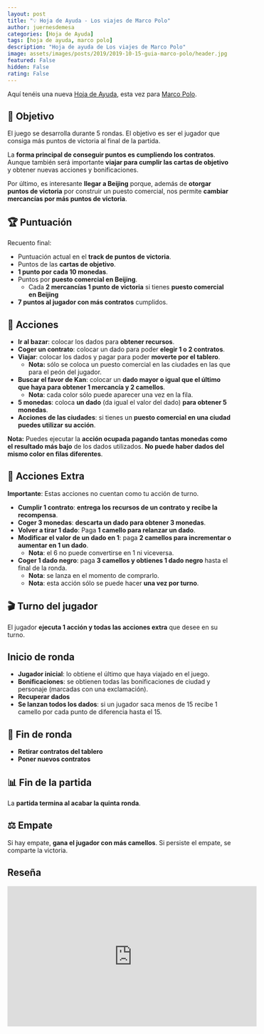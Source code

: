 ```yaml
---
layout: post
title: "💡 Hoja de Ayuda - Los viajes de Marco Polo"
author: juernesdemesa
categories: [Hoja de Ayuda]
tags: [hoja de ayuda, marco polo]
description: "Hoja de ayuda de Los viajes de Marco Polo"
image: assets/images/posts/2019/2019-10-15-guia-marco-polo/header.jpg
featured: False
hidden: False
rating: False
---
```


Aquí tenéis una nueva [Hoja de Ayuda](/hoja-de-ayuda), esta vez para [Marco Polo](https://boardgamegeek.com/boardgame/171623/voyages-marco-polo).

## 🎯 Objetivo

El juego se desarrolla durante 5 rondas. El objetivo es ser el jugador que consiga más puntos de victoria al final de la partida.

La **forma principal de conseguir puntos es cumpliendo los contratos**. Aunque también será importante **viajar para cumplir las cartas de objetivo** y obtener nuevas acciones y bonificaciones.

Por último, es interesante **llegar a Beijing** porque, además de **otorgar puntos de victoria** por construir un puesto comercial, nos permite **cambiar mercancías por más puntos de victoria**.

## 🏆 Puntuación

Recuento final:

- Puntuación actual en el **track de puntos de victoria**.
- Puntos de las **cartas de objetivo**.
- **1 punto por cada 10 monedas**.
- Puntos por **puesto comercial en Beijing**.
  - Cada **2 mercancías 1 punto de victoria** si tienes **puesto comercial en Beijing**
- **7 puntos al jugador con más contratos** cumplidos.

## 🎲 Acciones

- **Ir al bazar**: colocar los dados para **obtener recursos**.
- **Coger un contrato**: colocar un dado para poder **elegir 1 o 2 contratos**.
- **Viajar**: colocar los dados y pagar para poder **moverte por el tablero**.
  - **Nota:** sólo se coloca un puesto comercial en las ciudades en las que para el peón del jugador.
- **Buscar el favor de Kan**: colocar un **dado mayor o igual que el último que haya para obtener 1 mercancía y 2 camellos**.
  - **Nota**: cada color sólo puede aparecer una vez en la fila.
- **5 monedas**: coloca **un dado** (da igual el valor del dado) **para obtener 5 monedas**.
- **Acciones de las ciudades**: si tienes un **puesto comercial en una ciudad puedes utilizar su acción**.

**Nota:** Puedes ejecutar la **acción ocupada pagando tantas monedas como el resultado más bajo** de los dados utilizados. **No puede haber dados del mismo color en filas diferentes**.

## 🎲 Acciones Extra

**Importante**: Estas acciones no cuentan como tu acción de turno.

- **Cumplir 1 contrato**: **entrega los recursos de un contrato y recibe la recompensa**.
- **Coger 3 monedas**: **descarta un dado para obtener 3 monedas**.
- **Volver a tirar 1 dado**: Paga **1 camello para relanzar un dado**.
- **Modificar el valor de un dado en 1**: paga **2 camellos para incrementar o aumentar en 1 un dado**.
  - **Nota**: el 6 no puede convertirse en 1 ni viceversa.
- **Coger 1 dado negro**: paga **3 camellos y obtienes 1 dado negro** hasta el final de la ronda.
  - **Nota**: se lanza en el momento de comprarlo.
  - **Nota**: esta acción sólo se puede hacer **una vez por turno**.

## 🎬 Turno del jugador

El jugador **ejecuta 1 acción y todas las acciones extra** que desee en su turno.

## Inicio de ronda

- **Jugador inicial**: lo obtiene el último que haya viajado en el juego.
- **Bonificaciones**: se obtienen todas las bonificaciones de ciudad y personaje (marcadas con una exclamación).
- **Recuperar dados**
- **Se lanzan todos los dados**: si un jugador saca menos de 15 recibe 1 camello por cada punto de diferencia hasta el 15.

## 🔄 Fin de ronda

- **Retirar contratos del tablero**
- **Poner nuevos contratos**

## 📊 Fin de la partida

La **partida termina al acabar la quinta ronda**.

## ⚖️ Empate

Si hay empate, **gana el jugador con más camellos**. Si persiste el empate, se comparte la victoria.

## Reseña

<iframe width="560" height="315" src="https://www.youtube.com/embed/eGr-buKzUKI" frameborder="0" allow="accelerometer; autoplay; encrypted-media; gyroscope; picture-in-picture" allowfullscreen></iframe>
